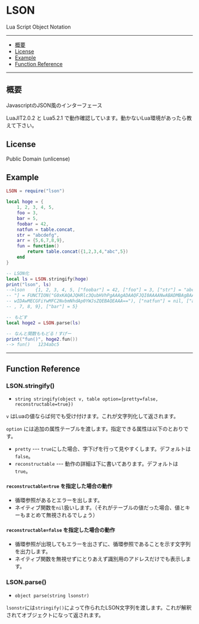 # LSON

Lua Script Object Notation

***

* [概要](#%E6%A6%82%E8%A6%81)
* [License](#license)
* [Example](#example)
* [Function Reference](#function-reference)

***

## 概要

JavascriptのJSON風のインターフェース

LuaJIT2.0.2 と Lua5.2.1 で動作確認しています。動かないLua環境があったら教えて下さい。


## License
Public Domain (unlicense)


## Example

```lua
LSON = require("lson")

local hoge = {
    1, 2, 3, 4, 5,
    foo = 3,
    bar = 5,
    foobar = 42,
    natfun = table.concat,
    str = "abcdefg",
    arr = {5,6,7,8,9},
    fun = function()
        return table.concat({1,2,3,4,"abc",5})
    end
}

-- LSON化
local ls = LSON.stringify(hoge)
print("lson", ls)
-->lson    {1, 2, 3, 4, 5, ["foobar"] = 42, ["foo"] = 3, ["str"] = "abcdefg", ["fun
-- "] = FUNCTION("G0xKAQAJQHRlc3QubHVhPgAAAgADAAQFJQI0AAAANwABADMBAgBAAAIAAQcAAAMBA
-- wIDAwMECGFiYwMFC2NvbmNhdAp0YWJsZQEBAQEAAA=="), ["natfun"] = nil, ["arr"] = {5, 6
-- , 7, 8, 9}, ["bar"] = 5}

-- もどす
local hoge2 = LSON.parse(ls)

-- なんと関数ももどる！すげー
print("fun()", hoge2.fun())
--> fun()   1234abc5
```

***

## Function Reference
### LSON.stringify()
* `string stringify(object v, table option={pretty=false, reconstructable=true})`

`v` はLuaの値ならば何でも受け付けます。これが文字列化して返されます。

`option` には追加の属性テーブルを渡します。指定できる属性は以下のとおりです。
* `pretty` --- `true`にした場合、字下げを行って見やすくします。デフォルトは`false`。
* `reconstructable` --- 動作の詳細は下に書いてあります。デフォルトは`true`。

#### `reconstructable=true` を指定した場合の動作
* 循環参照があるとエラーを出します。
* ネイティブ関数を`nil`扱いします。（それがテーブルの値だった場合、値とキーもまとめて無視されるでしょう）

#### `reconstructable=false` を指定した場合の動作
* 循環参照が出現してもエラーを出さずに、循環参照であることを示す文字列を出力します。
* ネイティブ関数を無視せずにとりあえず識別用のアドレスだけでも表示します。

### LSON.parse()
* `object parse(string lsonstr)`

`lsonstr`には`stringify()`によって作られたLSON文字列を渡します。これが解釈されてオブジェクトになって返されます。


